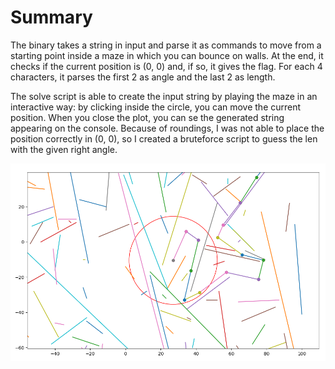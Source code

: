 # Summary
The binary takes a string in input and parse it as commands to move from a starting point inside a maze in which you can bounce on walls. At the end, it checks if the current position is (0, 0) and, if so, it gives the flag. 
For each 4 characters, it parses the first 2 as angle and the last 2 as length. 

The solve script is able to create the input string by playing the maze in an interactive way: by clicking inside the circle, you can move the current position. When you close the plot, you can se the generated string appearing on the console.
Because of roundings, I was not able to place the position correctly in (0, 0), so I created a bruteforce script to guess the len with the given right angle.

![Maze](images/maze.png)